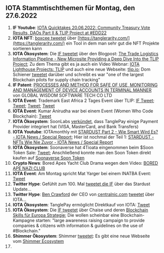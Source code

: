 ## IOTA Stammtischthemen für Montag, den 27.6.2022

1. **IF Youtube**: [IOTA Quicktakes 20.06.2022: Community Treasury Vote Results, DAOs Part II & TLIP Project at #EDD22](https://www.youtube.com/watch?v=q6c5tuT635s)
2. **IOTA NFT**: [boxcee tweetet](https://twitter.com/Moe4x4/status/1538946083723804673?s=20&t=brXgLyWnmwZFoWYoojPF6g) über [https://tanglerarity.com/](https://tanglerarity.com/) ein Tool in dem man sehr gut die NFT Projekte sortieren kann
3. **IOTA Ökosystem**: Die [IF tweetet](https://twitter.com/iota/status/1538905441333297154?s=20&t=brXgLyWnmwZFoWYoojPF6g) über den Blogpost: [The Trade Logistics Information Pipeline - New Microsite Providing a Deep Dive Into the TLIP Project](https://blog.iota.org/tlip-website/); Zu dem Thema gibt es ja auch ein Video Webnar: [IOTA Lighthouse Projects: TLIP](https://www.youtube.com/watch?v=v77Qnssyh-8&feature=youtu.be) und auch eine neue Webseite: [tlip.io](http://www.tlip.io/); Dom Schiener [tweetet](https://twitter.com/DomSchiener/status/1538974682946338817?s=20&t=brXgLyWnmwZFoWYoojPF6g) darüber und schreibt es war "one of the largest Blockchain pilots for supply chain tracking"
4. **IF Patent**: [PROCESSES AND METHOD FOR SAFE OF USE, MONITORING AND MANAGEMENT OF DEVICE ACCOUNTS IN TERMINAL MANNER](https://worldwide.espacenet.com/patent/search/family/081942005/publication/US2022191201A1?q=pn%3DUS2022191201A1) von 
GLOBAL WISDOM SOFTWARE TECH CO LTD
5. **IOTA Event**: Trademark East Africa 2 Tages Event über TLIP: [IF Tweet](https://twitter.com/iota/status/1538905444370075652?s=20&t=brXgLyWnmwZFoWYoojPF6g); [Tweet](https://twitter.com/TradeMarkEastA/status/1534807582405234689?s=20&t=brXgLyWnmwZFoWYoojPF6g); [Tweet](https://twitter.com/TradeMarkEastA/status/1539219810311098368?s=20&t=brXgLyWnmwZFoWYoojPF6g); [Tweet](https://twitter.com/TradeMarkEastA/status/1539235713211846656?s=20&t=brXgLyWnmwZFoWYoojPF6g)
6. **IOTA Event**: Kumar Anirudha war bei einem Event (Women Who Code Blockchain): [Tweet](https://twitter.com/kranirudha/status/1538872281740775426?s=20&t=brXgLyWnmwZFoWYoojPF6g)
7. **IOTA Ökosystem**: SoonLabs [verkündet](https://twitter.com/soon_labs/status/1539109952131895296?s=20&t=brXgLyWnmwZFoWYoojPF6g), dass TanglePay einige Payment Provider integriert hat (VISA, MasterCard, and Bank Transfers)
8. **IOTA Youtube**: IOTAmonthly mit [STARDUST Part 2 - Wie Smart Wird Es? - IOTA News / Special Report](https://www.youtube.com/watch?v=xoKexUjRSSE); Hier ist nochmal der Teil 1: [STARDUST - NFTs Wie Nie Zuvor - IOTA News / Special Report](https://www.youtube.com/watch?v=NX6ZY6I-WPk)
9. **IOTA Ökosystem**: Soonaverse hat 4Tioata eingenommen beim $Soon Token Sale: [Tweet](https://twitter.com/soon_labs/status/1539277242479521793?s=20&t=WEZ7Qf5Xo7pGPRavYRR20g); Anschließend konnte man den Soon Token direkt kaufen auf [Soonaverse Soon Token](https://soonaverse.com/token/0x9600b5afbb84f15e0d4c0f90ea60b2b8d7bd0f1e/trade)
10. **Crypto News**: Bored Apes Yacht Club Drama wegen dem Video: [BORED APE NAZI CLUB](https://www.youtube.com/watch?v=XpH3O6mnZvw)
11. **IOTA Event**: Am Montag spricht Mat Yarger bei einem INATBA Event: [Tweet](https://twitter.com/INATBA_org/status/1539214469905235970?s=20&t=WEZ7Qf5Xo7pGPRavYRR20g)
12. **Twitter Hype**: Gefühlt zum 100. Mal [tweetet die IF](https://twitter.com/iota/status/1539337366804082689?s=20&t=WEZ7Qf5Xo7pGPRavYRR20g) über das Stardust Update... 
13. **Twitter Hype**: [Ben Crawford](https://twitter.com/_BenCrawford_) der CEO von [centralnic.com](centralnic.com) [tweetet](https://twitter.com/_BenCrawford_/status/1539291558951919623?s=20&t=0ks7SMMPlzy6i-vKg7ELfQ) über IOTA...
14. **IOTA Ökosystem**: TanglePay ermöglicht Direktkauf von IOTA: [Tweet](https://twitter.com/tanglepaycom/status/1539498000057536512?s=20&t=NiOuqz_KWWGJJhNLYLjrSQ)
15. **IOTA Ökosystem**: Die [IF tweetet](https://twitter.com/iota/status/1539518569104429061?s=20&t=NiOuqz_KWWGJJhNLYLjrSQ) über Chaise und deren [Blockchain Skills für Europa Strategie](https://chaise-blockchainskills.eu/wp-content/uploads/2022/05/CHAISE-European-Blockchain-Skills-Strategy.pdf); Die wollen scheinbar eine Blockchain-Kampagne starten: "large awareness raising campaign to provide companies & citizens with information & guidelines on the use of #Blockchain." 
16. **Shimmer Ökosystem**: Shimmer [tweetet](https://twitter.com/shimmernet/status/1539548778138673153?s=20&t=NiOuqz_KWWGJJhNLYLjrSQ): Es gibt eine neue Webseite vom [Shimmer Ecosystem](https://shimmer.network/ecosystem)
17. 
